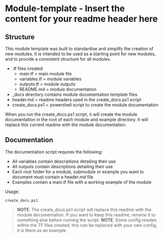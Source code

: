 # Module-template - Insert the content for your readme header here

## Structure

This module template was built to standardise and simplify the creation of new modules. It is intended to be used as a starting point for new modules, and to provide a consistent structure for all modules.

- .tf files created
  - main.tf = main module file
  - variables.tf = module variables
  - outputs.tf = module outputs
  - README.md = module documentation
- _docs directory contains module documentation template files
- header.md = readme headers used in the create_docs.ps1 script
- create_docs.ps1 = powershell script to create the module documentation

When you run the create_docs.ps1 script, it will create the module documentation in the root of each module and example directory. It will replace this current readme with the module documentation.

## Documentation 

The documentation script requires the following:

- All variables contain descriptions detailing their use
- All outputs contain descriptions detailing their use
- Each root folder for a module, submodule or example you want to document must contain a header.md file
- Examples contain a main.tf file with a working example of the module

Usage:

```
create_docs.ps1
```

> **NOTE**: The create_docs.ps1 script will replace this readme with the module documentation. If you want to keep this readme, rename it to something else before running the script.
> **NOTE**: Some config resides within the TF files created, this can be replaced with your own config, it is there as an example.